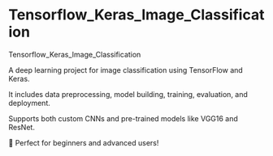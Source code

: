 # Tensorflow_Keras_Image_Classification
Tensorflow_Keras_Image_Classification   

A deep learning project for image classification using TensorFlow and Keras. 

It includes data preprocessing, model building, training, evaluation, and deployment. 

Supports both custom CNNs and pre-trained models like VGG16 and ResNet. 

🚀 Perfect for beginners and advanced users!
